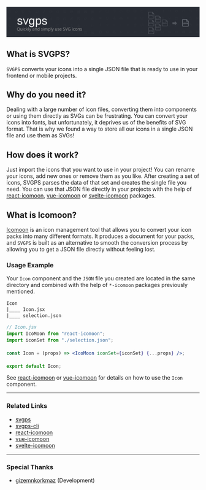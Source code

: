 ![SVGPS](./svgps-cover.png)

## What is SVGPS?

`SVGPS` converts your icons into a single JSON file that is ready to use in your frontend or mobile projects.

## Why do you need it?

Dealing with a large number of icon files, converting them into components or using them directly as SVGs can be frustrating. You can convert your icons into fonts, but unfortunately, it deprives us of the benefits of SVG format. That is why we found a way to store all our icons in a single JSON file and use them as SVGs!

## How does it work?

Just import the icons that you want to use in your project! You can rename your icons, add new ones or remove them as you like. After creating a set of icons, SVGPS parses the data of that set and creates the single file you need. You can use that JSON file directly in your projects with the help of [react-icomoon](https://github.com/aykutkardas/react-icomoon), [vue-icomoon](https://github.com/aykutkardas/vue-icomoon) or [svelte-icomoon](https://github.com/aykutkardas/svelte-icomoon) packages.

## What is Icomoon?

[Icomoon](https://icomoon.io/) is an icon management tool that allows you to convert your icon packs into many different formats. It produces a document for your packs, and `SVGPS` is built as an alternative to smooth the conversion process by allowing you to get a JSON file directly without feeling lost.

### Usage Example

Your `Icon` component and the `JSON` file you created are located in the same directory and combined with the help of `*-icomoon` packages previously mentioned.

```
Icon
|____ Icon.jsx
|____ selection.json
```

```jsx
// Icon.jsx
import IcoMoon from "react-icomoon";
import iconSet from "./selection.json";

const Icon = (props) => <IcoMoon iconSet={iconSet} {...props} />;

export default Icon;
```

See [react-icomoon](https://github.com/aykutkardas/react-icomoon) or [vue-icomoon](https://github.com/aykutkardas/vue-icomoon) for details on how to use the `Icon` component.

---

### Related Links

- [svgps](https://github.com/aykutkardas/svgps)
- [svgps-cli](https://github.com/aykutkardas/svgps-cli)
- [react-icomoon](https://github.com/aykutkardas/react-icomoon)
- [vue-icomoon](https://github.com/aykutkardas/vue-icomoon)
- [svelte-icomoon](https://github.com/aykutkardas/svelte-icomoon)

---

### Special Thanks

- [gizemnkorkmaz](https://github.com/gizemnkorkmaz) (Development)
